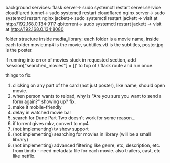 background services:
flask server->          sudo systemctl restart server.service
cloudflared tunnel->    sudo systemctl restart cloudflared
nginx server->          sudo systemctl restart nginx
jackett->               sudo systemctl restart jackett -> visit at http://192.168.0.134:9117
qbitorrent->            sudo systemctl restart jackett -> visit at http://192.168.0.134:8080



folder structure inside media_library:
each folder is a movie name, 
inside each folder movie.mp4 is the movie, subtitles.vtt is the subtitles, poster.jpg is the poster.

if running into error of movies stuck in requested section, add 'session["searched_movies"] = []' to top of / flask route and run once.



things to fix:
1. clicking on any part of the card (not just poster), like name, should open movie.
2. when person wants to reload, why is "Are you sure you want to send a form again?" showing up? fix.
3. make it mobile-friendly
3. delay in watched movie bar
4. search for Dune Part Two doesn't work for some reason...
5. if torrent gives mkv, convert to mp4
5. (not implementing) tv show support
6. (not implementing) searching for movies in library (will be a small library)
4. (not implementing) advanced filtering like genre, etc, description, etc. from timdb - need metadata file for each movie. also trailers, cast, etc like netflix.